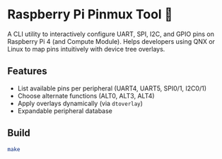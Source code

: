 # Raspberry Pi Pinmux Tool 🧰

A CLI utility to interactively configure UART, SPI, I2C, and GPIO pins on Raspberry Pi 4 (and Compute Module). Helps developers using QNX or Linux to map pins intuitively with device tree overlays.

## Features
- List available pins per peripheral (UART4, UART5, SPI0/1, I2C0/1)
- Choose alternate functions (ALT0, ALT3, ALT4)
- Apply overlays dynamically (via `dtoverlay`)
- Expandable peripheral database

## Build
```bash
make
